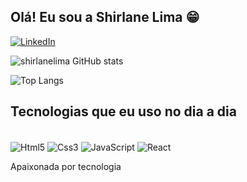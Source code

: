 ## Olá! Eu sou a Shirlane Lima 😁

[![LinkedIn](https://img.shields.io/badge/LinkedIn-0077B5?style=for-the-badge&logo=linkedin&logoColor=white)](https://www.linkedin.com/in/shirlane-lima)


![shirlanelima GitHub stats](https://github-readme-stats.vercel.app/api?username=shirlanelima&show_icons=true&theme=radical)

![Top Langs](https://github-readme-stats.vercel.app/api/top-langs/?username=shirlanelima&layout=compact)

## Tecnologias que eu uso no dia a dia

<div style="display: inline_block"><br/>
<img align="center" alt="Html5" src="https://img.shields.io/badge/HTML-239120?style=for-the-badge&logo=html5&logoColor=white"/>
<img align="center" alt="Css3" src="https://img.shields.io/badge/CSS-239120?&style=for-the-badge&logo=css3&logoColor=white"/>
<img align="center" alt="JavaScript" src="https://img.shields.io/badge/JavaScript-F7DF1E?style=for-the-badge&logo=javascript&logoColor=black"/>
<img align="center" alt="React" src="https://img.shields.io/badge/React-20232A?style=for-the-badge&logo=react&logoColor=61DAFB"/> 
 
Apaixonada por tecnologia


